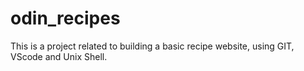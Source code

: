 # odin_recipes
This is a project related to building a basic recipe website, using GIT, VScode and Unix Shell.